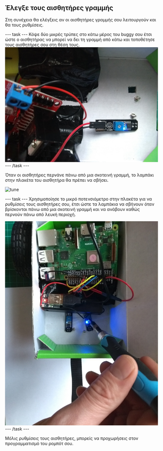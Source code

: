 ## Έλεγξε τους αισθητήρες γραμμής

Στη συνέχεια θα ελέγξεις αν οι αισθητήρες γραμμής σου λειτουργούν και θα τους ρυθμίσεις.

--- task --- Κόψε δύο μικρές τρύπες στο κάτω μέρος του buggy σου έτσι ώστε ο αισθητήρας να μπορεί να δει τη γραμμή από κάτω και τοποθέτησε τους αισθητήρες σου στη θέση τους. ![through-hole](images/throughhole.jpg) --- /task ---

Όταν οι αισθητήρες περνάνε πάνω από μια σκοτεινή γραμμή, το λαμπάκι στην πλακέτα του αισθητήρα θα πρέπει να σβήσει.

![tune](images/tune.gif)

--- task --- Χρησιμοποίησε το μικρό ποτενσιόμετρο στην πλακέτα για να ρυθμίσεις τους αισθητήρες σου, έτσι ώστε τα λαμπάκια να σβήνουν όταν βρίσκονται πάνω από μια σκοτεινή γραμμή και να ανάβουν καθώς περνούν πάνω από λευκή περιοχή.

![tune](images/tune.jpg) --- /task ---

Μόλις ρυθμίσεις τους αισθητήρες, μπορείς να προχωρήσεις στον προγραμματισμό του ρομπότ σου.